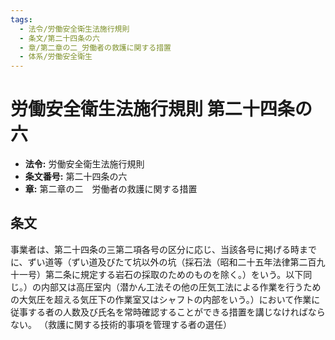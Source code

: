 ```yaml
---
tags:
  - 法令/労働安全衛生法施行規則
  - 条文/第二十四条の六
  - 章/第二章の二_労働者の救護に関する措置
  - 体系/労働安全衛生
---
```

# 労働安全衛生法施行規則 第二十四条の六

- **法令:** 労働安全衛生法施行規則
- **条文番号:** 第二十四条の六
- **章:** 第二章の二　労働者の救護に関する措置

## 条文
事業者は、第二十四条の三第二項各号の区分に応じ、当該各号に掲げる時までに、ずい道等（ずい道及びたて坑以外の坑（採石法（昭和二十五年法律第二百九十一号）第二条に規定する岩石の採取のためのものを除く。）をいう。以下同じ。）の内部又は高圧室内（潜かん工法その他の圧気工法による作業を行うための大気圧を超える気圧下の作業室又はシャフトの内部をいう。）において作業に従事する者の人数及び氏名を常時確認することができる措置を講じなければならない。
（救護に関する技術的事項を管理する者の選任）

